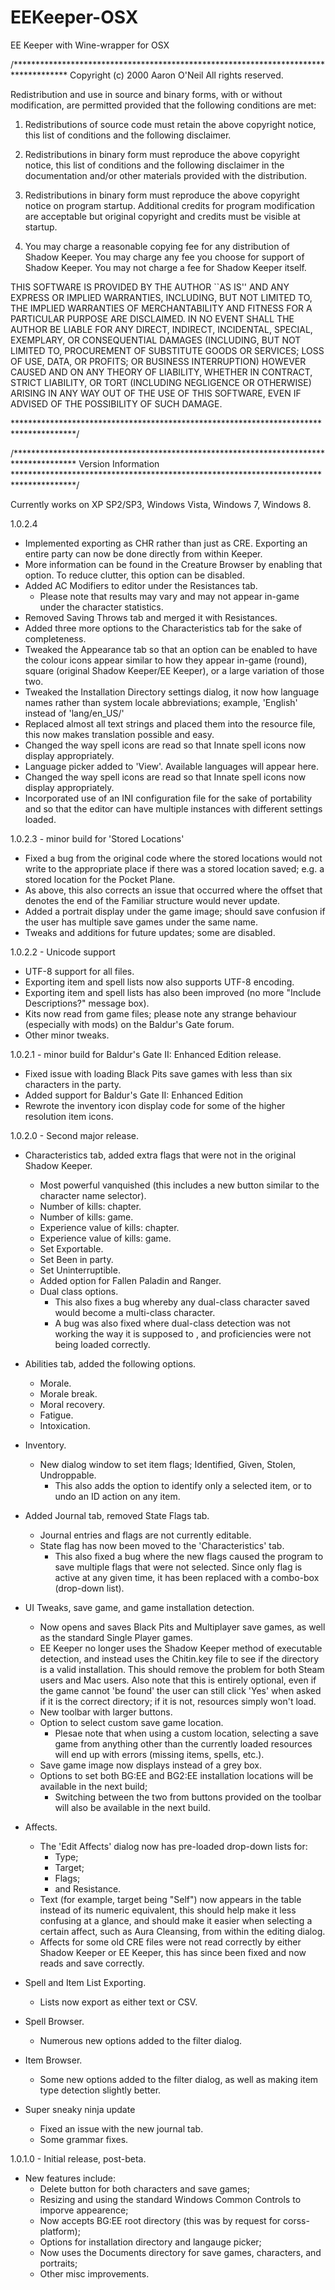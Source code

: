 # EEKeeper-OSX
EE Keeper with Wine-wrapper for OSX

/************************************************************************************
Copyright (c) 2000 Aaron O'Neil
All rights reserved.

Redistribution and use in source and binary forms, with or without modification, are permitted provided that the following conditions are met:

1) Redistributions of source code must retain the above copyright notice, this list of conditions and the following disclaimer.

2) Redistributions in binary form must reproduce the above copyright notice, this list of conditions and the following disclaimer in the documentation and/or other materials provided with the distribution.

3) Redistributions in binary form must reproduce the above copyright notice on program startup. Additional credits for program modification are acceptable but original copyright and credits must be visible at startup.

4) You may charge a reasonable copying fee for any distribution of Shadow Keeper. You may charge any fee you choose for support of Shadow Keeper. You may not charge a fee for Shadow Keeper itself.

THIS SOFTWARE IS PROVIDED BY THE AUTHOR ``AS IS'' AND ANY EXPRESS OR IMPLIED WARRANTIES, INCLUDING, BUT NOT LIMITED TO, THE IMPLIED WARRANTIES OF MERCHANTABILITY AND FITNESS FOR A PARTICULAR PURPOSE ARE DISCLAIMED. IN NO EVENT SHALL THE AUTHOR BE LIABLE FOR ANY DIRECT, INDIRECT, INCIDENTAL, SPECIAL, EXEMPLARY, OR CONSEQUENTIAL DAMAGES (INCLUDING, BUT NOT LIMITED TO, PROCUREMENT OF SUBSTITUTE GOODS OR SERVICES; LOSS OF USE, DATA, OR PROFITS; OR BUSINESS INTERRUPTION) HOWEVER CAUSED AND ON ANY THEORY OF LIABILITY, WHETHER IN CONTRACT, STRICT LIABILITY, OR TORT (INCLUDING NEGLIGENCE OR OTHERWISE) ARISING IN ANY WAY OUT OF THE USE OF THIS SOFTWARE, EVEN IF ADVISED OF THE POSSIBILITY OF SUCH DAMAGE.

**************************************************************************************/

/**************************************************************************************
Version Information
**************************************************************************************/

Currently works on XP SP2/SP3, Windows Vista, Windows 7, Windows 8.

1.0.2.4
* Implemented exporting as CHR rather than just as CRE. Exporting an entire party can now be done directly from within Keeper.
* More information can be found in the Creature Browser by enabling that option. To reduce clutter, this option can be disabled.
* Added AC Modifiers to editor under the Resistances tab.
	* Please note that results may vary and may not appear in-game under the character statistics.
* Removed Saving Throws tab and merged it with Resistances.
* Added three more options to the Characteristics tab for the sake of completeness.
* Tweaked the Appearance tab so that an option can be enabled to have the colour icons appear similar to how they appear in-game (round), square (original Shadow Keeper/EE Keeper), or a large variation of those two.
* Tweaked the Installation Directory settings dialog, it now how language names rather than system locale abbreviations; example, 'English' instead of 'lang/en_US/'
* Replaced almost all text strings and placed them into the resource file, this now makes translation possible and easy.
* Changed the way spell icons are read so that Innate spell icons now display appropriately.
* Language picker added to 'View'. Available languages will appear here.
* Changed the way spell icons are read so that Innate spell icons now display appropriately.
* Incorporated use of an INI configuration file for the sake of portability and so that the editor can have multiple instances with different settings loaded.

1.0.2.3 - minor build for 'Stored Locations'
* Fixed a bug from the original code where the stored locations would not write to the appropriate place if there was a stored location saved; e.g. a stored location for the Pocket Plane.
* As above, this also corrects an issue that occurred where the offset that denotes the end of the Familiar structure would never update.
* Added a portrait display under the game image; should save confusion if the user has multiple save games under the same name.
* Tweaks and additions for future updates; some are disabled.

1.0.2.2 - Unicode support
* UTF-8 support for all files.
* Exporting item and spell lists now also supports UTF-8 encoding.
* Exporting item and spell lists has also been improved (no more "Include Descriptions?" message box).
* Kits now read from game files; please note any strange behaviour (especially with mods) on the Baldur's Gate forum.
* Other minor tweaks.

1.0.2.1 - minor build for Baldur's Gate II: Enhanced Edition release.
* Fixed issue with loading Black Pits save games with less than six characters in the party.
* Added support for Baldur's Gate II: Enhanced Edition
* Rewrote the inventory icon display code for some of the higher resolution item icons.


1.0.2.0 - Second major release.
+ Characteristics tab, added extra flags that were not in the original Shadow Keeper.
    * Most powerful vanquished (this includes a new button similar to the character name selector).
    * Number of kills: chapter.
    * Number of kills: game.
    * Experience value of kills: chapter.
    * Experience value of kills: game.
    * Set Exportable.
    * Set Been in party.
    * Set Uninterruptible.
    * Added option for Fallen Paladin and Ranger.
    * Dual class options.
        * This also fixes a bug whereby any dual-class character saved would become a multi-class character.
        * A bug was also fixed where dual-class detection was not working the way it is supposed to , and proficiencies were not being loaded correctly.

+ Abilities tab, added the following options.
    * Morale.
    * Morale break.
    * Moral recovery.
    * Fatigue.
    * Intoxication.

+ Inventory.
    * New dialog window to set item flags; Identified, Given, Stolen, Undroppable.
        * This also adds the option to identify only a selected item, or to undo an ID action on any item.

+ Added Journal tab, removed State Flags tab.
    * Journal entries and flags are not currently editable.
    * State flag has now been moved to the 'Characteristics' tab.
        * This also fixed a bug where the new flags caused the program to save multiple flags that were not selected.  Since only flag is active at any given time, it has been replaced with a combo-box (drop-down list).

+ UI Tweaks, save game, and game installation detection.
    * Now opens and saves Black Pits and Multiplayer save games, as well as the standard Single Player games.
    * EE Keeper no longer uses the Shadow Keeper method of executable detection, and instead uses the Chitin.key file to see if the directory is a valid installation.  This should remove the problem for both Steam users and Mac users.  Also note that this is entirely optional, even if the game cannot 'be found' the user can still click 'Yes' when asked if it is the correct directory; if it is not, resources simply won't load.
    * New toolbar with larger buttons.
    * Option to select custom save game location.
        * Plesae note that when using a custom location, selecting a save game from anything other than the currently loaded resources will end up with errors (missing items, spells, etc.).
    * Save game image now displays instead of a grey box.
    * Options to set both BG:EE and BG2:EE installation locations will be available in the next build;
        * Switching between the two from buttons provided on the toolbar will also be available in the next build.

+ Affects.
    * The 'Edit Affects' dialog now has pre-loaded drop-down lists for:
        + Type;
        + Target;
        + Flags;
        + and Resistance.
    * Text (for example, target being "Self") now appears in the table instead of its numeric equivalent, this should help make it less confusing at a glance, and should make it easier when selecting a certain affect, such as Aura Cleansing, from within the editing dialog.
    * Affects for some old CRE files were not read correctly by either Shadow Keeper or EE Keeper, this has since been fixed and now reads and save correctly.

+ Spell and Item List Exporting.
    * Lists now export as either text or CSV.
+ Spell Browser.
    * Numerous new options added to the filter dialog.
+ Item Browser.
    * Some new options added to the filter dialog, as well as making item type detection slightly better.
    
+ Super sneaky ninja update
    * Fixed an issue with the new journal tab.
    * Some grammar fixes.


1.0.1.0 - Initial release, post-beta.
+ New features include:
    * Delete button for both characters and save games;
    * Resizing and using the standard Windows Common Controls to imporve appearence;
    * Now accepts BG:EE root directory (this was by request for corss-platform);
    * Options for installation directory and langauge picker;
    * Now uses the Documents directory for save games, characters, and portraits;
    * Other misc improvements.
